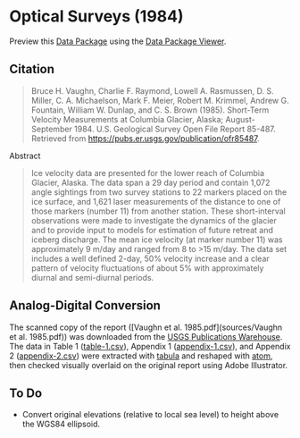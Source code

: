 # Optical Surveys (1984)

Preview this [Data Package](http://specs.frictionlessdata.io/data-packages/) using the [Data Package Viewer](http://data.okfn.org/tools/view?url=https://raw.githubusercontent.com/ezwelty/cg-data/master/optical-surveys-1984).

## Citation

> Bruce H. Vaughn, Charlie F. Raymond, Lowell A. Rasmussen, D. S. Miller, C. A. Michaelson, Mark F. Meier, Robert M. Krimmel, Andrew G. Fountain, William W. Dunlap, and C. S. Brown (1985). Short-Term Velocity Measurements at Columbia Glacier, Alaska; August-September 1984. U.S. Geological Survey Open File Report 85-487. Retrieved from https://pubs.er.usgs.gov/publication/ofr85487.

Abstract

> Ice velocity data are presented for the lower reach of Columbia Glacier, Alaska. The data span a 29 day period and contain 1,072 angle sightings from two survey stations to 22 markers placed on the ice surface, and 1,621 laser measurements of the distance to one of those markers (number 11) from another station. These short-interval observations were made to investigate the dynamics of the glacier and to provide input to models for estimation of future retreat and iceberg discharge. The mean ice velocity (at marker number 11) was approximately 9 m/day and ranged from 8 to >15 m/day. The data set includes a well defined 2-day, 50% velocity increase and a clear pattern of velocity fluctuations of about 5% with approximately diurnal and semi-diurnal periods.

## Analog-Digital Conversion

The scanned copy of the report ([Vaughn et al. 1985.pdf](sources/Vaughn et al. 1985.pdf)) was downloaded from the [USGS Publications Warehouse](https://pubs.er.usgs.gov/publication/ofr85487). The data in Table 1 ([table-1.csv](sources/table-1.csv)), Appendix 1 ([appendix-1.csv](sources/appendix-1.csv)), and Appendix 2 ([appendix-2.csv](sources/appendix-2.csv)) were extracted with [tabula](https://github.com/tabulapdf/tabula) and reshaped with [atom](https://github.com/atom/atom), then checked visually overlaid on the original report using Adobe Illustrator.

## To Do

- Convert original elevations (relative to local sea level) to height above the WGS84 ellipsoid.
